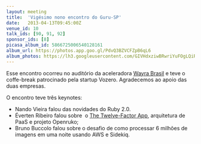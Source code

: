 ```yaml
---
layout: meeting
title:  'Vigésimo nono encontro do Guru-SP'
date:   2013-04-13T09:45:00Z
venue_id: 10
talk_ids: [90, 91, 92]
sponsor_ids: [8]
picasa_album_id: 5866725006540128161
album_url: https://photos.app.goo.gl/PdvQ3BZVCFZpB6qL6
album_photos: https://lh3.googleusercontent.com/GIVHdxziwBRwriYuFOgLQiRN4bFFH0gPSumpoYAC2G1zJLf3ZJxKKQI2PHDNThmFe6UuOpgSGcVw-jzZKAyV1eDXz8zMtvto54C3vGihiriOrUPTOV8a4IZSCzOtf5zPMLFAA8e5J50H9oxZKcyKMLhlkvOPoodgCbnVzfrhAaLlKeGEp5GY-CT_SR09gmYvM3RoBsYL9ufQjHB2QI-gzfSNq_mAJe9-RYTAmI6q46P1EWWLZRgPd1V5JiuLvrsmdP3M2IoXAT-fWoirHsIh8pUi0k4t61Erz6mjupFpszmO9S-cYGS7aLRa3XqynRKx5HKSK966jXeeEVjCFkMb0Z8ydIlMMN8GcO63_aVfqsJ7WlxRH4UsZt7cjiKlZix800Ej1-g-cEbOcQxj7NNYolmoz7B1D18bbgd-lrrsrjiBNpkLM3U3neTnEgl_IQ1v0pmGZ0nnT_Ga6Ft7Zq-VubBWJcZ-Kb4Yy3tGERnTi_bfDC5kxUJpj0Key3iMgPkrHr-g6cwk0d75mQ74Uhah6nDUp-CyiJsk7ga-3agG4_Srn9fVVI3QEbs30X0OBLizd4flvdTQvuXqEHk-FK64lGcvDkUDr7AhCqGZkMI6F6guVBCCzKVYf_AEVLVBM1NlftXNcvEPYbgcLN73hM48v_HdOvuOub4eMBylJsBSN1GMXc9ayL4PWymGcX1zJKArSWnMkWYuGukuZXLZdg
---
```


<p>Esse encontro ocorreu no audit&oacute;rio da aceleradora <a href="https://wayra-brasil.gupy.io/">Wayra Brasil</a> e teve o coffe-break patrocinado pela startup Vozero. Agradecemos ao apoio das duas empresas.</p>

<p>O encontro teve tr&ecirc;s keynotes:</p>

<ul style="">
	<li>Nando Vieira falou das novidades do Ruby 2.0.</li>
	<li>&Eacute;verten Ribeiro falou sobre &nbsp;o <a href="http://www.12factor.net/">The Twelve-Factor App</a>, arquitetura de PaaS e projeto Openruko;</li>
	<li>Bruno Buccolo falou sobre o desafio de como processar 6 milh&otilde;es de imagens em uma noite usando AWS e Sidekiq.</li>
</ul>


